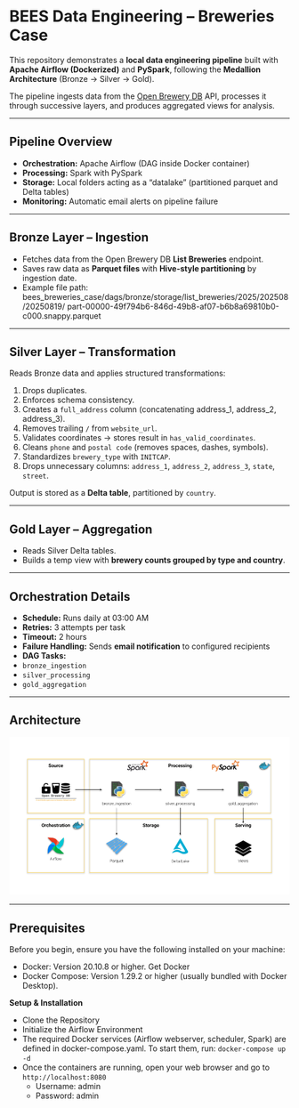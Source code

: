 # BEES Data Engineering – Breweries Case  

This repository demonstrates a **local data engineering pipeline** built with **Apache Airflow (Dockerized)** and **PySpark**, following the **Medallion Architecture** (Bronze → Silver → Gold).  

The pipeline ingests data from the [Open Brewery DB](https://www.openbrewerydb.org/) API, processes it through successive layers, and produces aggregated views for analysis.  

---

## Pipeline Overview  

- **Orchestration:** Apache Airflow (DAG inside Docker container)  
- **Processing:** Spark with PySpark  
- **Storage:** Local folders acting as a “datalake” (partitioned parquet and Delta tables)  
- **Monitoring:** Automatic email alerts on pipeline failure  

---

## Bronze Layer – Ingestion  

- Fetches data from the Open Brewery DB **List Breweries** endpoint.  
- Saves raw data as **Parquet files** with **Hive-style partitioning** by ingestion date.  
- Example file path:  
bees_breweries_case/dags/bronze/storage/list_breweries/2025/202508/20250819/
part-00000-49f794b6-846d-49b8-af07-b6b8a69810b0-c000.snappy.parquet


---

## Silver Layer – Transformation  

Reads Bronze data and applies structured transformations:  
1. Drops duplicates.  
2. Enforces schema consistency.  
3. Creates a `full_address` column (concatenating address_1, address_2, address_3).  
4. Removes trailing `/` from `website_url`.  
5. Validates coordinates → stores result in `has_valid_coordinates`.  
6. Cleans `phone` and `postal code` (removes spaces, dashes, symbols).  
7. Standardizes `brewery_type` with `INITCAP`.  
8. Drops unnecessary columns: `address_1`, `address_2`, `address_3`, `state`, `street`.  

Output is stored as a **Delta table**, partitioned by `country`.  

---

## Gold Layer – Aggregation  

- Reads Silver Delta tables.  
- Builds a temp view with **brewery counts grouped by type and country**.  

---

## Orchestration Details  

- **Schedule:** Runs daily at 03:00 AM  
- **Retries:** 3 attempts per task  
- **Timeout:** 2 hours  
- **Failure Handling:** Sends **email notification** to configured recipients  
- **DAG Tasks:**  
- `bronze_ingestion`  
- `silver_processing`  
- `gold_aggregation`

---

## Architecture
![Project Architecture](docs/arch.png)


---

## Prerequisites
Before you begin, ensure you have the following installed on your machine:
- Docker: Version 20.10.8 or higher. Get Docker
- Docker Compose: Version 1.29.2 or higher (usually bundled with Docker Desktop).

**Setup & Installation**
- Clone the Repository
- Initialize the Airflow Environment
- The required Docker services (Airflow webserver, scheduler, Spark) are defined in docker-compose.yaml. To start them, run:
`docker-compose up -d`
- Once the containers are running, open your web browser and go to `http://localhost:8080`
    - Username: admin
    - Password: admin
